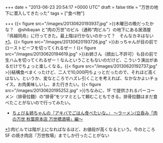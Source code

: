 
+++
date = "2013-06-23 20:54:17 +0000 UTC"
draft = false
title = "万世の地下に潜入してきたった"
tags = ["食べ物"]

+++
{{< figure src="/images/20130620193937.jpg"  >}}木曜日の晩だったかな？　@shibayan と“肉の万世”のビル（通称“肉ビル”）の地下にある居酒屋『呉越同舟』に行ってきた。最上階は行かないのかって？　そんなカネはない<a href="#f1" name="fn1" title="肉ビルでは階が上になればなるほど、お値段が高くなるという。今のところ 5F の焼き肉店『万世牧場』までしか行ったことがない">*1</a>。{{< figure src="/images/20130620193726.jpg"  >}}おっちゃんが目の前でローストビーフを切ってくれるぜー！{{< figure src="/images/20130620194619.jpg"  >}}お姉さん（顔出し不許可）も目の前で生ハムを切ってくれるぜー！なんということもないのだけど、こういう演出があるだけでちょっと楽しくなる。{{< figure src="/images/20130620192737.jpg"  >}}結構食べまくったけど、二人で10,000円ちょっとだったので、それほど高くはない。というか、変なところでハズレ引くことを考えれば、なかなかよいチョイス。お肉美味しいし、また行きたい。{{< figure src="/images/20130620195252.jpg"  >}}ちなみに、1F で提供されるパーコーメン（排骨拉麵）の“排骨”をツマミとして頼むこともできる。排骨拉麵はまだ食べたことがないので行ってみたい。

<ul>
<li><a href="http://akiba-pc.watch.impress.co.jp/hotline/20121013/etc_comic1.html">ちょび＆姉ちゃんの『アキバでごはん食べたいな。』 〜ラーメン/立呑み「肉の万世 秋葉原本店 万世橋酒場」編〜</a></li>
</ul><div class="footnote">
<a href="#fn1" name="f1" class="footnote-number">*1</a><span class="footnote-delimiter">:</span><span class="footnote-text">肉ビルでは階が上になればなるほど、お値段が高くなるという。今のところ 5F の焼き肉店『万世牧場』までしか行ったことがない</span>
</div>

